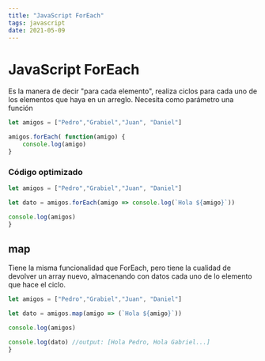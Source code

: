 ```yaml
---
title: "JavaScript ForEach"
tags: javascript
date: 2021-05-09
---
```


# JavaScript ForEach

Es la manera de decir "para cada elemento", realiza ciclos para cada uno de los elementos que haya en un arreglo. Necesita como parámetro una función

````js
let amigos = ["Pedro","Grabiel","Juan", "Daniel"]

amigos.forEach( function(amigo) {
	console.log(amigo)
}
````

### Código optimizado

````js
let amigos = ["Pedro","Grabiel","Juan", "Daniel"]

let dato = amigos.forEach(amigo => console.log(`Hola ${amigo}`))

console.log(amigos)
}
````

## map
Tiene la misma funcionalidad que ForEach, pero tiene la cualidad de devolver un array nuevo, almacenando con datos cada uno de lo elemento que hace el ciclo.

````js
let amigos = ["Pedro","Grabiel","Juan", "Daniel"]

let dato = amigos.map(amigo => (`Hola ${amigo}`))

console.log(amigos)

console.log(dato) //output: [Hola Pedro, Hola Gabriel...]
}
````
